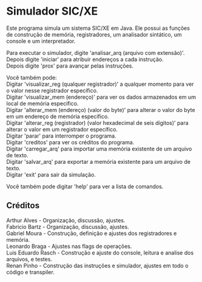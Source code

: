 # Simulador SIC/XE
Este programa simula um sistema SIC/XE em Java. Ele possui as funções de construção de memória, registradores, um analisador sintático, um console e um interpretador.

Para executar o simulador, digite 'analisar_arq (arquivo com extensão)'.  
Depois digite 'iniciar' para atribuir endereços a cada instrução.  
Depois digite 'prox' para avançar pelas instruções.

Você também pode:  
Digitar 'visualizar_reg (qualquer registrador)' a qualquer momento para ver o valor nesse registrador específico.  
Digitar 'visualizar_mem (endereço)' para ver os dados armazenados em um local de memória específico.  
Digitar 'alterar_mem (endereço) (valor do byte)' para alterar o valor do byte em um endereço de memória específico.  
Digitar 'alterar_reg (registrador) (valor hexadecimal de seis dígitos)' para alterar o valor em um registrador específico.  
Digitar 'parar' para interromper o programa.  
Digitar 'creditos' para ver os créditos do programa.  
Digitar 'carregar_arq' para importar uma memória existente de um arquivo de texto.  
Digitar 'salvar_arq' para exportar a memória existente para um arquivo de texto.  
Digitar 'exit' para sair da simulação.

Você também pode digitar 'help' para ver a lista de comandos.

## Créditos
Arthur Alves - Organização, discussão, ajustes.  
Fabricio Bartz - Organização, discussão, ajustes.  
Gabriel Moura - Construção, definição e ajustes dos registradores e memória.  
Leonardo Braga - Ajustes nas flags de operações.  
Luis Eduardo Rasch - Construção e ajuste do console, leitura e analise dos arquivos, e testes.  
Renan Pinho - Construção das instruções e simulador, ajustes em todo o código e transpiler.
